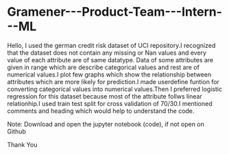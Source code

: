 # Gramener---Product-Team---Intern---ML

Hello, I used the german credit risk dataset of UCI repository.I recognized that the dataset does not contain any missing or Nan values and every value of each attribute are of same datatype.
Data of some attributes are given in range which are describe categorical values and rest are of numerical values.I plot few graphs which show the relationship between attributes which are more likely for prediction.I made userdefine funtion for converting categorical values into numerical values.Then I preferred logistic regression for this dataset because most of the attribute follws linear relationhip.I used train test split for cross validation of 70/30.I mentioned comments and heading which would help to understand the code.

Note: Download and open the jupyter notebook (code), if not open on Github

Thank You
